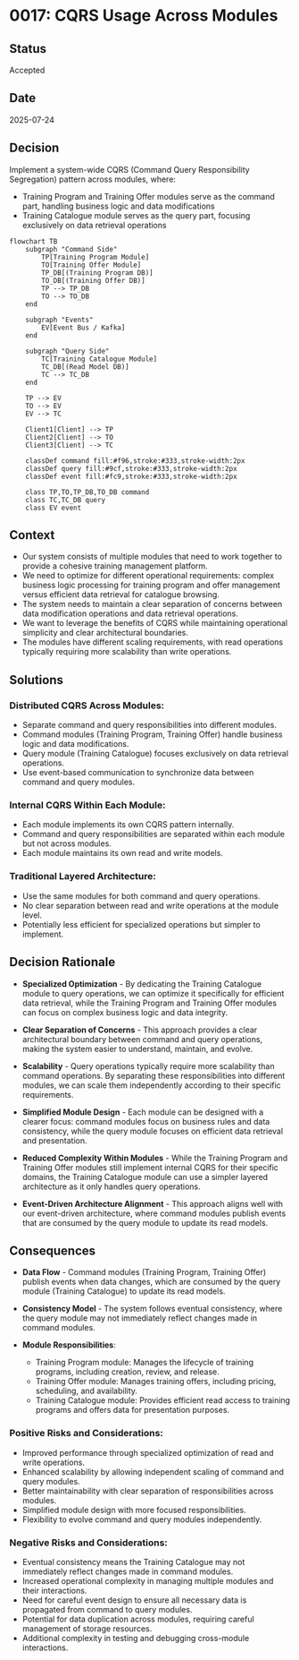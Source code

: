 # 0017: CQRS Usage Across Modules

## Status

Accepted

## Date

2025-07-24

## Decision

Implement a system-wide CQRS (Command Query Responsibility Segregation) pattern across modules, where:
- Training Program and Training Offer modules serve as the command part, handling business logic and data modifications
- Training Catalogue module serves as the query part, focusing exclusively on data retrieval operations

```mermaid
flowchart TB
    subgraph "Command Side"
        TP[Training Program Module]
        TO[Training Offer Module]
        TP_DB[(Training Program DB)]
        TO_DB[(Training Offer DB)]
        TP --> TP_DB
        TO --> TO_DB
    end
    
    subgraph "Events"
        EV[Event Bus / Kafka]
    end
    
    subgraph "Query Side"
        TC[Training Catalogue Module]
        TC_DB[(Read Model DB)]
        TC --> TC_DB
    end
    
    TP --> EV
    TO --> EV
    EV --> TC
    
    Client1[Client] --> TP
    Client2[Client] --> TO
    Client3[Client] --> TC
    
    classDef command fill:#f96,stroke:#333,stroke-width:2px
    classDef query fill:#9cf,stroke:#333,stroke-width:2px
    classDef event fill:#fc9,stroke:#333,stroke-width:2px
    
    class TP,TO,TP_DB,TO_DB command
    class TC,TC_DB query
    class EV event
```

## Context

* Our system consists of multiple modules that need to work together to provide a cohesive training management platform.
* We need to optimize for different operational requirements: complex business logic processing for training program and offer management versus efficient data retrieval for catalogue browsing.
* The system needs to maintain a clear separation of concerns between data modification operations and data retrieval operations.
* We want to leverage the benefits of CQRS while maintaining operational simplicity and clear architectural boundaries.
* The modules have different scaling requirements, with read operations typically requiring more scalability than write operations.

## Solutions

### Distributed CQRS Across Modules:
* Separate command and query responsibilities into different modules.
* Command modules (Training Program, Training Offer) handle business logic and data modifications.
* Query module (Training Catalogue) focuses exclusively on data retrieval operations.
* Use event-based communication to synchronize data between command and query modules.

### Internal CQRS Within Each Module:
* Each module implements its own CQRS pattern internally.
* Command and query responsibilities are separated within each module but not across modules.
* Each module maintains its own read and write models.

### Traditional Layered Architecture:
* Use the same modules for both command and query operations.
* No clear separation between read and write operations at the module level.
* Potentially less efficient for specialized operations but simpler to implement.

## Decision Rationale

* **Specialized Optimization** - By dedicating the Training Catalogue module to query operations, we can optimize it specifically for efficient data retrieval, while the Training Program and Training Offer modules can focus on complex business logic and data integrity.

* **Clear Separation of Concerns** - This approach provides a clear architectural boundary between command and query operations, making the system easier to understand, maintain, and evolve.

* **Scalability** - Query operations typically require more scalability than command operations. By separating these responsibilities into different modules, we can scale them independently according to their specific requirements.

* **Simplified Module Design** - Each module can be designed with a clearer focus: command modules focus on business rules and data consistency, while the query module focuses on efficient data retrieval and presentation.

* **Reduced Complexity Within Modules** - While the Training Program and Training Offer modules still implement internal CQRS for their specific domains, the Training Catalogue module can use a simpler layered architecture as it only handles query operations.

* **Event-Driven Architecture Alignment** - This approach aligns well with our event-driven architecture, where command modules publish events that are consumed by the query module to update its read models.

## Consequences

* **Data Flow** - Command modules (Training Program, Training Offer) publish events when data changes, which are consumed by the query module (Training Catalogue) to update its read models.

* **Consistency Model** - The system follows eventual consistency, where the query module may not immediately reflect changes made in command modules.

* **Module Responsibilities**:
  - Training Program module: Manages the lifecycle of training programs, including creation, review, and release.
  - Training Offer module: Manages training offers, including pricing, scheduling, and availability.
  - Training Catalogue module: Provides efficient read access to training programs and offers data for presentation purposes.

### Positive Risks and Considerations:

* Improved performance through specialized optimization of read and write operations.
* Enhanced scalability by allowing independent scaling of command and query modules.
* Better maintainability with clear separation of responsibilities across modules.
* Simplified module design with more focused responsibilities.
* Flexibility to evolve command and query modules independently.

### Negative Risks and Considerations:

* Eventual consistency means the Training Catalogue may not immediately reflect changes made in command modules.
* Increased operational complexity in managing multiple modules and their interactions.
* Need for careful event design to ensure all necessary data is propagated from command to query modules.
* Potential for data duplication across modules, requiring careful management of storage resources.
* Additional complexity in testing and debugging cross-module interactions.
